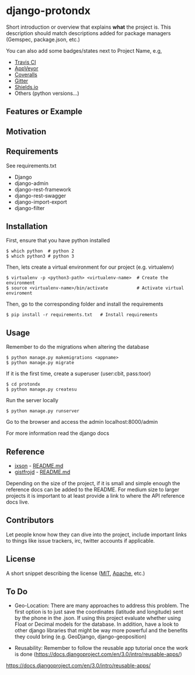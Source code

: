 # django-protondx

Short introduction or overview that explains **what** the project is. This description should match descriptions added for package managers (Gemspec, package.json, etc.)

You can also add some badges/states next to Project Name, e.g,
+ [Travis CI](https://travis-ci.org/)
+ [AppVeyor](http://www.appveyor.com/)
+ [Coveralls](https://coveralls.io/)
+ [Gitter](https://gitter.im/)
+ [Shields.io](http://shields.io/)
+ Others (python versions...)

## Features or Example

## Motivation

## Requirements

See requirements.txt

+ Django
+ django-admin
+ django-rest-framework
+ django-rest-swagger
+ django-import-export
+ django-filter

## Installation


First, ensure that you have python installed

    $ which python  # python 2
    $ which python3 # python 3
   
Then, lets create a virtual environment for our project (e.g. virtualenv)

    $ virtualenv -p <python3-path> <virtualenv-name>  # Create the environment
    $ source <virtualenv-name>/bin/activate           # Activate virtual enviroment

Then, go to the corresponding folder and install the requirements

    $ pip install -r requirements.txt   # Install requirements


## Usage

Remember to do the migrations when altering the database
 
    $ python manage.py makemigrations <appname>
    $ python manage.py migrate
   
If it is the first time, create a superuser (user:cbit, pass:toor)

    $ cd protondx
    $ python manage.py createsu
  
Run the server locally

    $ python manage.py runserver
   
Go to the browser and access the admin localhost:8000/admin

For more information read the django docs

## Reference

+ [jxson](https://gist.github.com/jxson) - [README.md](https://gist.github.com/jxson/1784669)
+ [gistfrojd](https://gist.github.com/gistfrojd) - [README.md](https://gist.github.com/gistfrojd/5fcd3b70949ac6376f66)

Depending on the size of the project, if it is small and simple enough the reference docs can be added to the README. For medium size to larger projects it is important to at least provide a link to where the API reference docs live.

## Contributors

Let people know how they can dive into the project, include important links to things like issue trackers, irc, twitter accounts if applicable.

## License

A short snippet describing the license ([MIT](http://opensource.org/licenses/mit-license.php), [Apache](http://opensource.org/licenses/Apache-2.0), etc.)


## To Do
+ Geo-Location: There are many approaches to address this problem. The first option is to just save the coordinates (latitude and longitude) sent by the phone in the .json. If using this project evaluate 
whether using Float or Decimal models for the database. In addition, have a look to other django libraries that might be way more powerful and the benefits they could bring (e.g. GeoDjango, django-geoposition)

+ Reusability: Remember to follow the reusable app tutorial once the work is done (https://docs.djangoproject.com/en/3.0/intro/reusable-apps/)


https://docs.djangoproject.com/en/3.0/intro/reusable-apps/